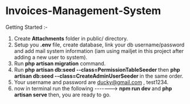 # Invoices-Management-System
Getting Started :- <br>
1) Create <b>Attachments</b> folder in public/ directory.<br>
2) Setup you <b>.env</b> file, create database, link your db username/password and add mail system information (iam using mailjet in this project after adding a new user to system). <br>
3) Run <b>php artisan migration</b> command.<br>
4) Run <b> php artisan db:seed --class=PermissionTableSeeder </b> then <b> php artisan db:seed --class=CreateAdminUserSeeder </b> in the same order. <br>
5) Your username and password are ducky@gmail.com , test1234.
6) now in terminal run the following -------> <b> npm run dev </b> and <b> php artisan serve </b> then, you are ready to go.
